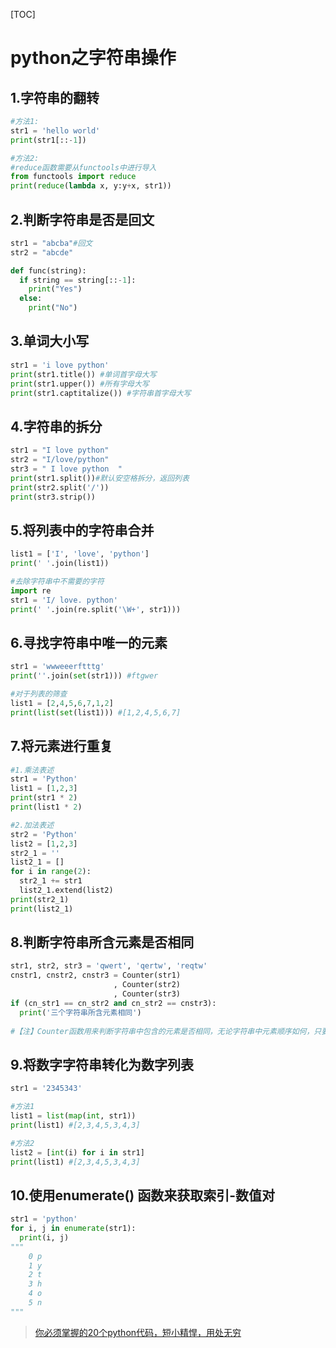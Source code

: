 [TOC]

# python之字符串操作

## 1.字符串的翻转

```python
#方法1:
str1 = 'hello world'
print(str1[::-1])

#方法2:
#reduce函数需要从functools中进行导入
from functools import reduce
print(reduce(lambda x, y:y+x, str1))
```



## 2.判断字符串是否是回文

```python
str1 = "abcba"#回文
str2 = "abcde"

def func(string):
  if string == string[::-1]:
    print("Yes")
  else:
    print("No")
```



## 3.单词大小写

```python
str1 = 'i love python'
print(str1.title()) #单词首字母大写
print(str1.upper()) #所有字母大写
print(str1.captitalize()) #字符串首字母大写
```



## 4.字符串的拆分

```python
str1 = "I love python"
str2 = "I/love/python"
str3 = " I love python  "
print(str1.split())#默认安空格拆分，返回列表
print(str2.split('/'))
print(str3.strip())
```



## 5.将列表中的字符串合并

```python
list1 = ['I', 'love', 'python']
print(' '.join(list1))

#去除字符串中不需要的字符
import re
str1 = 'I/ love. python'
print(' '.join(re.split('\W+', str1)))
```



## 6.寻找字符串中唯一的元素

```python
str1 = 'wwweeerftttg'
print(''.join(set(str1))) #ftgwer

#对于列表的筛查
list1 = [2,4,5,6,7,1,2]
print(list(set(list1))) #[1,2,4,5,6,7]
```



## 7.将元素进行重复

```python
#1.乘法表述
str1 = 'Python'
list1 = [1,2,3]
print(str1 * 2)
print(list1 * 2)

#2.加法表述
str2 = 'Python'
list2 = [1,2,3]
str2_1 = ''
list2_1 = []
for i in range(2):
  str2_1 += str1
  list2_1.extend(list2)
print(str2_1)
print(list2_1)
```



## 8.判断字符串所含元素是否相同

```python
str1, str2, str3 = 'qwert', 'qertw', 'reqtw'
cnstr1, cnstr2, cnstr3 = Counter(str1)
                       , Counter(str2)
                       , Counter(str3)
if (cn_str1 == cn_str2 and cn_str2 == cnstr3):
  print('三个字符串所含元素相同')
  
#【注】Counter函数用来判断字符串中包含的元素是否相同，无论字符串中元素顺序如何，只要包含相同的元素和数量，就认为其是相同的。
```



## 9.将数字字符串转化为数字列表

```python
str1 = '2345343'

#方法1
list1 = list(map(int, str1))
print(list1) #[2,3,4,5,3,4,3]

#方法2
list2 = [int(i) for i in str1]
print(list1) #[2,3,4,5,3,4,3]
```



## 10.使用enumerate() 函数来获取索引-数值对

```python
str1 = 'python'
for i, j in enumerate(str1):
  print(i, j)
"""
	0 p
	1 y
	2 t
	3 h
	4 o
	5 n
"""
```





> [你必须掌握的20个python代码，短小精悍，用处无穷](https://mp.weixin.qq.com/s/OjcLq1VUB4R6aYqNYhz9EA)


